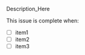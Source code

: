 <!-- Please accurately and thoroughly describe what work this issue should contain: -->
Description_Here

<!-- Must include steps required to mark this as complete: -->
This issue is complete when:
- [ ] item1
- [ ] item2
- [ ] item3
